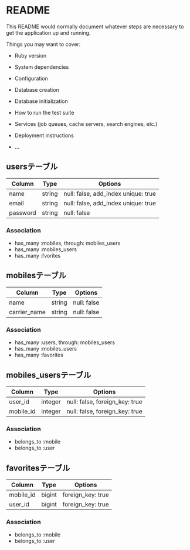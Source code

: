# README

This README would normally document whatever steps are necessary to get the
application up and running.

Things you may want to cover:

* Ruby version

* System dependencies

* Configuration

* Database creation

* Database initialization

* How to run the test suite

* Services (job queues, cache servers, search engines, etc.)

* Deployment instructions

* ...

## usersテーブル
|Column|Type|Options|
|------|----|-------|
|name|string|null: false, add_index unique: true|
|email|string|null: false, add_index unique: true|
|password|string|null: false|

### Association
- has_many :mobiles, through: mobiles_users
- has_many :mobiles_users
- has_many :fvorites


## mobilesテーブル
|Column|Type|Options|
|------|----|-------|
|name|string|null: false|
|carrier_name|string|null: false|

### Association
- has_many :users, through: mobiles_users
- has_many :mobiles_users
- has_many :favorites


## mobiles_usersテーブル
|Column|Type|Options|
|------|----|-------|
|user_id|integer|null: false, foreign_key: true|
|mobile_id|integer|null: false, foreign_key: true|


### Association
- belongs_to :mobile
- belongs_to :user


## favoritesテーブル
|Column|Type|Options|
|------|----|-------|
|mobile_id|bigint|foreign_key: true|
|user_id|bigint|foreign_key: true|

### Association
- belongs_to :mobile
- belongs_to :user